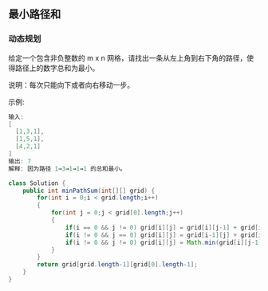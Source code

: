 ## 最小路径和

### 动态规划

给定一个包含非负整数的 m x n 网格，请找出一条从左上角到右下角的路径，使得路径上的数字总和为最小。

说明：每次只能向下或者向右移动一步。

示例:

```java
输入:
[
  [1,3,1],
  [1,5,1],
  [4,2,1]
]
输出: 7
解释: 因为路径 1→3→1→1→1 的总和最小。
```

```java
class Solution {
    public int minPathSum(int[][] grid) {
        for(int i = 0;i < grid.length;i++)
        {
            for(int j = 0;j < grid[0].length;j++)
            {
                if(i == 0 && j != 0) grid[i][j] = grid[i][j-1] + grid[i][j];
                if(i != 0 && j == 0) grid[i][j] = grid[i-1][j] + grid[i][j];
                if(i != 0 && j != 0) grid[i][j] = Math.min(grid[i][j-1],grid[i-1][j]) + grid[i][j]; 
            }
        }
        return grid[grid.length-1][grid[0].length-1];
    }
}
```

